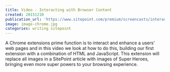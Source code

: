 ```yaml
---
title: Video - Interacting with Browser Content
created: 20151210
publication_url: 'https://www.sitepoint.com/premium/screencasts/interacting-with-browser-content'
image: image-chrome.jpg
categories: writing sitepoint
---
```


A Chrome extensions prime function is to interact and enhance a users’ web pages and in this video we look at how to do this, building our first extension with a combination of HTML and JavaScript. This extension will replace all images in a SitePoint article with images of Super Heroes, bringing even more super powers to your browsing experience.
